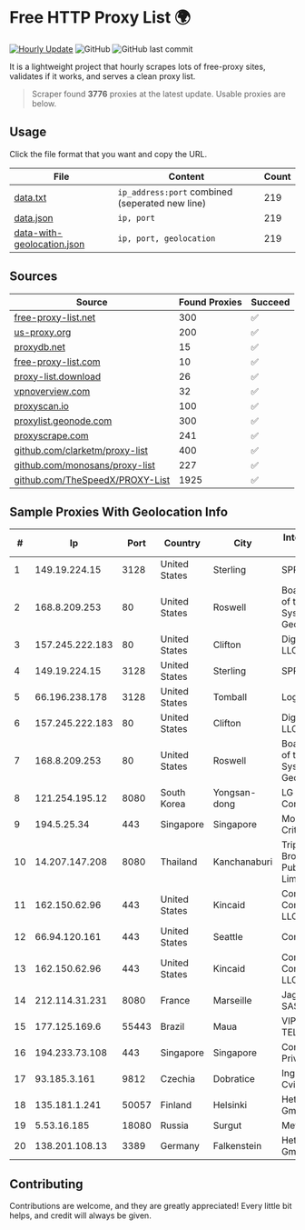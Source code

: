 
# Free HTTP Proxy List 🌍

[![Hourly Update](https://github.com/mertguvencli/http-proxy-list/actions/workflows/main.yml/badge.svg?branch=main)](https://github.com/mertguvencli/http-proxy-list/actions/workflows/main.yml)
![GitHub](https://img.shields.io/github/license/mertguvencli/http-proxy-list)
![GitHub last commit](https://img.shields.io/github/last-commit/mertguvencli/http-proxy-list)

It is a lightweight project that hourly scrapes lots of free-proxy sites, validates if it works, and serves a clean proxy list.


> Scraper found **3776** proxies at the latest update. Usable proxies are below.

## Usage

Click the file format that you want and copy the URL.


|File|Content|Count|
|----|-------|-----|
|[data.txt](https://raw.githubusercontent.com/mertguvencli/http-proxy-list/main/proxy-list/data.txt)|`ip_address:port` combined (seperated new line)|219|
|[data.json](https://raw.githubusercontent.com/mertguvencli/http-proxy-list/main/proxy-list/data.json)|`ip, port`|219|
|[data-with-geolocation.json](https://raw.githubusercontent.com/mertguvencli/http-proxy-list/main/proxy-list/data-with-geolocation.json)|`ip, port, geolocation`|219|

## Sources

|Source|Found Proxies|Succeed|
|------|-------------|-------|
|[free-proxy-list.net](https://free-proxy-list.net)|300|✅|
|[us-proxy.org](https://www.us-proxy.org)|200|✅|
|[proxydb.net](http://proxydb.net)|15|✅|
|[free-proxy-list.com](https://free-proxy-list.com/?page=&port=&type%5B%5D=http&type%5B%5D=https&up_time=0&search=Search)|10|✅|
|[proxy-list.download](https://www.proxy-list.download/HTTP)|26|✅|
|[vpnoverview.com](https://vpnoverview.com/privacy/anonymous-browsing/free-proxy-servers)|32|✅|
|[proxyscan.io](https://www.proxyscan.io)|100|✅|
|[proxylist.geonode.com](https://proxylist.geonode.com/api/proxy-list?limit=300&page=1&sort_by=lastChecked&sort_type=desc&protocols=http,https)|300|✅|
|[proxyscrape.com](https://api.proxyscrape.com/v2/?request=displayproxies&protocol=http&timeout=10000&country=all&ssl=all&anonymity=all)|241|✅|
|[github.com/clarketm/proxy-list](https://raw.githubusercontent.com/clarketm/proxy-list/master/proxy-list-raw.txt)|400|✅|
|[github.com/monosans/proxy-list](https://raw.githubusercontent.com/monosans/proxy-list/main/proxies/http.txt)|227|✅|
|[github.com/TheSpeedX/PROXY-List](https://raw.githubusercontent.com/TheSpeedX/PROXY-List/master/http.txt)|1925|✅|


## Sample Proxies With Geolocation Info

|#|Ip|Port|Country|City|Internet Service Provider|
|-|--|----|-------|----|-------------------------|
|1|149.19.224.15|3128|United States|Sterling|SPRINT|
|2|168.8.209.253|80|United States|Roswell|Board of Regents of the University System of Georgia|
|3|157.245.222.183|80|United States|Clifton|DigitalOcean, LLC|
|4|149.19.224.15|3128|United States|Sterling|SPRINT|
|5|66.196.238.178|3128|United States|Tomball|Logix|
|6|157.245.222.183|80|United States|Clifton|DigitalOcean, LLC|
|7|168.8.209.253|80|United States|Roswell|Board of Regents of the University System of Georgia|
|8|121.254.195.12|8080|South Korea|Yongsan-dong|LG DACOM Corporation|
|9|194.5.25.34|443|Singapore|Singapore|Mod Mission Critical LLC|
|10|14.207.147.208|8080|Thailand|Kanchanaburi|Triple T Broadband Public Company Limited|
|11|162.150.62.96|443|United States|Kincaid|Comcast Cable Communications, LLC|
|12|66.94.120.161|443|United States|Seattle|Contabo Inc.|
|13|162.150.62.96|443|United States|Kincaid|Comcast Cable Communications, LLC|
|14|212.114.31.231|8080|France|Marseille|Jaguar Network SAS|
|15|177.125.169.6|55443|Brazil|Maua|VIP BR TELECOM S.A.|
|16|194.233.73.108|443|Singapore|Singapore|Contabo Asia Private Limited|
|17|93.185.3.161|9812|Czechia|Dobratice|Ing. Roman Cvicek|
|18|135.181.1.241|50057|Finland|Helsinki|Hetzner Online GmbH|
|19|5.53.16.185|18080|Russia|Surgut|Metroset Ltd|
|20|138.201.108.13|3389|Germany|Falkenstein|Hetzner Online GmbH|



## Contributing

Contributions are welcome, and they are greatly appreciated! Every
little bit helps, and credit will always be given.

